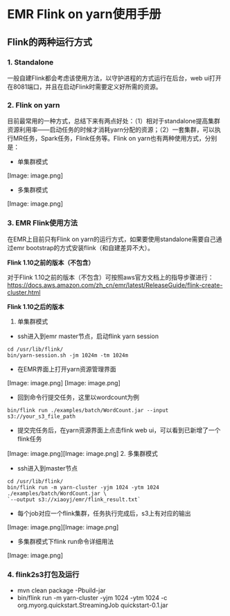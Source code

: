 # EMR Flink on yarn使用手册

## Flink的两种运行方式

### 1. Standalone

一般自建Flink都会考虑该使用方法，以守护进程的方式运行在后台，web ui打开在8081端口，并且在启动Flink时需要定义好所需的资源。

### 2. Flink on yarn

目前最常用的一种方式，总结下来有两点好处：（1）相对于standalone提高集群资源利用率——启动任务的时候才消耗yarn分配的资源；（2）一套集群，可以执行MR任务，Spark任务，Flink任务等。Flink on yarn也有两种使用方式，分别是：

* 单集群模式

[Image: image.png]

* 多集群模式

[Image: image.png]
### 3. EMR Flink使用方法


在EMR上目前只有Flink on yarn的运行方式，如果要使用standalone需要自己通过emr bootstrap的方式安装flink（和自建差异不大）。

**Flink 1.10之前的版本（不包含）**

对于Flink 1.10之前的版本（不包含）可按照aws官方文档上的指导步骤进行：https://docs.aws.amazon.com/zh_cn/emr/latest/ReleaseGuide/flink-create-cluster.html

**Flink 1.10之后的版本**

1. 单集群模式

* ssh进入到emr master节点，启动flink yarn session

```
cd /usr/lib/flink/
bin/yarn-session.sh -jm 1024m -tm 1024m
```

* 在EMR界面上打开yarn资源管理界面

[Image: image.png]
[Image: image.png]
* 回到命令行提交任务，这里以wordcount为例

```
bin/flink run ./examples/batch/WordCount.jar --input s3://your_s3_file_path
```

* 提交完任务后，在yarn资源界面上点击flink web ui，可以看到已新增了一个flink任务

[Image: image.png][Image: image.png]
2. 多集群模式

* ssh进入到master节点

```
cd /usr/lib/flink/
bin/flink run -m yarn-cluster -yjm 1024 -ytm 1024 ./examples/batch/WordCount.jar \
`--output s3://xiaoyj/emr/flink_result.txt`
```

* 每个job对应一个flink集群，任务执行完成后，s3上有对应的输出

[Image: image.png][Image: image.png]
* 多集群模式下flink run命令详细用法

[Image: image.png]
### 4. flink2s3打包及运行

- mvn clean package -Pbuild-jar
- bin/flink run -m yarn-cluster -yjm 1024 -ytm 1024 -c org.myorg.quickstart.StreamingJob quickstart-0.1.jar










